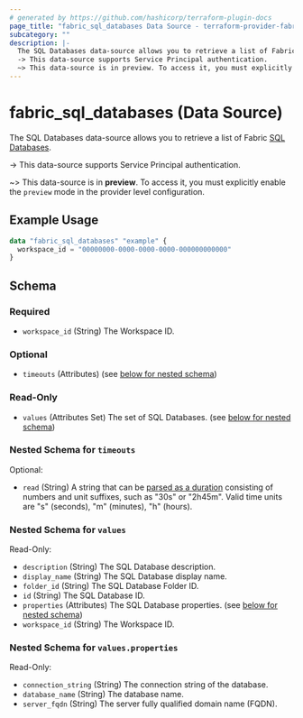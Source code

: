 ```yaml
---
# generated by https://github.com/hashicorp/terraform-plugin-docs
page_title: "fabric_sql_databases Data Source - terraform-provider-fabric"
subcategory: ""
description: |-
  The SQL Databases data-source allows you to retrieve a list of Fabric SQL Databases https://learn.microsoft.com/fabric/database/sql/overview.
  -> This data-source supports Service Principal authentication.
  ~> This data-source is in preview. To access it, you must explicitly enable the preview mode in the provider level configuration.
---
```


# fabric_sql_databases (Data Source)

The SQL Databases data-source allows you to retrieve a list of Fabric [SQL Databases](https://learn.microsoft.com/fabric/database/sql/overview).

-> This data-source supports Service Principal authentication.

~> This data-source is in **preview**. To access it, you must explicitly enable the `preview` mode in the provider level configuration.

## Example Usage

```terraform
data "fabric_sql_databases" "example" {
  workspace_id = "00000000-0000-0000-0000-000000000000"
}
```

<!-- schema generated by tfplugindocs -->
## Schema

### Required

- `workspace_id` (String) The Workspace ID.

### Optional

- `timeouts` (Attributes) (see [below for nested schema](#nestedatt--timeouts))

### Read-Only

- `values` (Attributes Set) The set of SQL Databases. (see [below for nested schema](#nestedatt--values))

<a id="nestedatt--timeouts"></a>

### Nested Schema for `timeouts`

Optional:

- `read` (String) A string that can be [parsed as a duration](https://pkg.go.dev/time#ParseDuration) consisting of numbers and unit suffixes, such as "30s" or "2h45m". Valid time units are "s" (seconds), "m" (minutes), "h" (hours).

<a id="nestedatt--values"></a>

### Nested Schema for `values`

Read-Only:

- `description` (String) The SQL Database description.
- `display_name` (String) The SQL Database display name.
- `folder_id` (String) The SQL Database Folder ID.
- `id` (String) The SQL Database ID.
- `properties` (Attributes) The SQL Database properties. (see [below for nested schema](#nestedatt--values--properties))
- `workspace_id` (String) The Workspace ID.

<a id="nestedatt--values--properties"></a>

### Nested Schema for `values.properties`

Read-Only:

- `connection_string` (String) The connection string of the database.
- `database_name` (String) The database name.
- `server_fqdn` (String) The server fully qualified domain name (FQDN).
